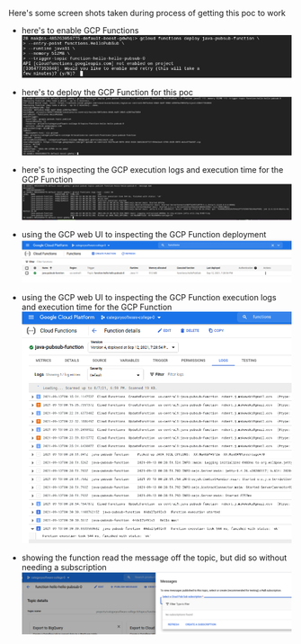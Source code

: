 Here's some screen shots taken during process of getting this poc to work

* here's to enable GCP Functions 
![var/doc/images/img.png](var/doc/images/img.png)


* here's to deploy the GCP Function for this poc
![var/doc/images/img_1.png](var/doc/images/img_1.png)


* here's to inspecting the GCP execution logs and execution time for the GCP Function 
  ![var/doc/images/img_2.png](var/doc/images/img_2.png)


* using the GCP web UI to inspecting the GCP Function deployment
  ![var/doc/images/img_3.png](var/doc/images/img_3.png)


* using the GCP web UI to inspecting the GCP Function execution logs and execution time for the GCP Function
  ![var/doc/images/img_4.png](var/doc/images/img_4.png)

* showing the function read the message off the topic, but did so without needing a subscription
  ![var/doc/images/img_6.png](var/doc/images/img_6.png)







